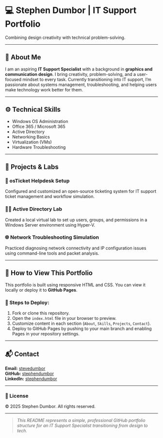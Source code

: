 # 💻 Stephen Dumbor | IT Support Portfolio

Combining design creativity with technical problem-solving.

---

## 🧠 About Me
I am an aspiring **IT Support Specialist** with a background in **graphics and communication design**. I bring creativity, problem-solving, and a user-focused mindset to every task. Currently transitioning into IT support, I’m passionate about systems management, troubleshooting, and helping users make technology work better for them.

---

## ⚙️ Technical Skills
- Windows OS Administration  
- Office 365 / Microsoft 365  
- Active Directory  
- Networking Basics  
- Virtualization (VMs)  
- Hardware Troubleshooting  

---

## 🧩 Projects & Labs

### 🧾 osTicket Helpdesk Setup
Configured and customized an open-source ticketing system for IT support ticket management and workflow simulation.

### 🧑‍💻 Active Directory Lab
Created a local virtual lab to set up users, groups, and permissions in a Windows Server environment using Hyper-V.

### 🌐 Network Troubleshooting Simulation
Practiced diagnosing network connectivity and IP configuration issues using command-line tools and packet analysis.

---

## 📁 How to View This Portfolio
This portfolio is built using responsive HTML and CSS. You can view it locally or deploy it to **GitHub Pages**.

### 🧰 Steps to Deploy:
1. Fork or clone this repository.
2. Open the `index.html` file in your browser to preview.
3. Customize content in each section (`About`, `Skills`, `Projects`, `Contact`).
4. Deploy to GitHub Pages by pushing to your main branch and enabling Pages in your repository settings.

---

## 📬 Contact
**Email:** [stevedumbor](mailto:stevedumbor@gmail.com)  
**GitHub:** [stephendumbor](https://github.com/stephendumbor)  
**LinkedIn:** [stephendumbor](https://linkedin.com/in/stephendumbor)

---

### 📝 License
© 2025 Stephen Dumbor. All rights reserved.

---

> *This README represents a simple, professional GitHub portfolio structure for an IT Support Specialist transitioning from design to tech.*
